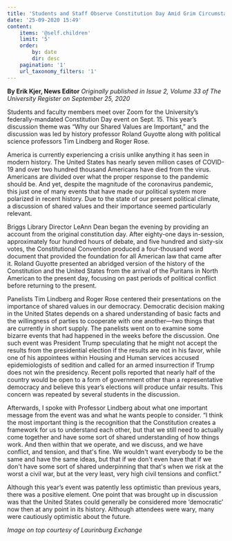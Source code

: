 ```yaml
---
title: 'Students and Staff Observe Constitution Day Amid Grim Circumstances'
date: '25-09-2020 15:49'
content:
    items: '@self.children'
    limit: '5'
    order:
        by: date
        dir: desc
    pagination: '1'
    url_taxonomy_filters: '1'
---
```


**By Erik Kjer, News Editor** _Originally published in Issue 2, Volume 33 of The University Register on September 25, 2020_

Students and faculty members meet over Zoom for the University’s federally-mandated Constitution Day event on Sept. 15. This year’s discussion theme was “Why our Shared Values are Important,” and the discussion was led by history professor Roland Guyotte along with political science professors Tim Lindberg and Roger Rose.

America is currently experiencing a crisis unlike anything it has seen in modern history. The United States has nearly seven million cases of COVID-19 and over two hundred thousand Americans have died from the virus. Americans are divided over what the proper response to the pandemic should be. And yet, despite the magnitude of the coronavirus pandemic, this just one of many events that have made our political system more polarized in recent history. Due to the state of our present political climate, a discussion of shared values and their importance seemed particularly relevant.

Briggs Library Director LeAnn Dean began the evening by providing an account from the original constitution day. After eighty-one days in-session, approximately four hundred hours of debate, and five hundred and sixty-six votes, the Constitutional Convention produced a four-thousand word document that provided the foundation for all American law that came after it. Roland Guyotte presented an abridged version of the history of the Constitution and the United States from the arrival of the Puritans in North American to the present day, focusing on past periods of political conflict before returning to the present.

Panelists Tim Lindberg and Roger Rose centered their presentations on the importance of shared values in our democracy. Democratic decision making in the United States depends on a shared understanding of basic facts and the willingness of parties to cooperate with one another—two things that are currently in short supply. The panelists went on to examine some bizarre events that had happened in the weeks before the discussion. One such event was President Trump speculating that he might not accept the results from the presidential election if the results are not in his favor, while one of his appointees within Housing and Human services accused epidemiologists of sedition and called for an armed insurrection if Trump does not win the presidency. Recent polls reported that nearly half of the country would be open to a form of government other than a representative democracy and believe this year’s elections will produce unfair results. This concern was repeated by several students in the discussion.

Afterwards, I spoke with Professor Lindberg about what one important message from the event was and what he wants people to consider. “I think the most important thing is the recognition that the Constitution creates a framework for us to understand each other, but that we still need to actually come together and have some sort of shared understanding of how things work. And then within that we operate, and we discuss, and we have conflict, and tension, and that's fine. We wouldn't want everybody to be the same and have the same ideas, but that if we don't even have that if we don't have some sort of shared underpinning that that's when we risk at the worst a civil war, but at the very least, very high civil tensions and conflict.”

Although this year’s event was patently less optimistic than previous years, there was a positive element. One point that was brought up in discussion was that the United States could generally be considered more ‘democratic’ now then at any point in its history. Although attendees were wary, many were cautiously optimistic about the future.

_Image on top courtesy of Laurinburg Exchange_